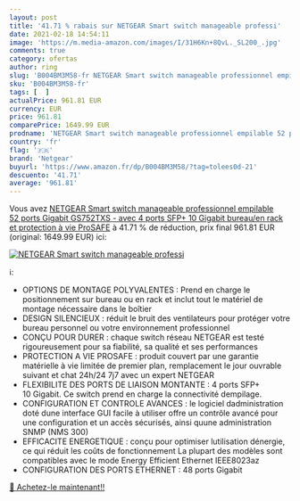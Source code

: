 ```yaml
---
layout: post
title: '41.71 % rabais sur NETGEAR Smart switch manageable professi'
date: 2021-02-18 14:54:11
image: 'https://m.media-amazon.com/images/I/31H6Kn+8QvL._SL200_.jpg'
comments: true
category: ofertas
author: ring
slug: 'B004BM3M58-fr NETGEAR Smart switch manageable professionnel empilable 52...'
sku: 'B004BM3M58-fr'
tags: [  ]
actualPrice: 961.81 EUR
currency: EUR
price: 961.81
comparePrice: 1649.99 EUR
prodname: 'NETGEAR Smart switch manageable professionnel empilable 52 ports Gigabit  GS752TXS  - avec 4 ports SFP+ 10 Gigabit  bureau/en rack et protection à vie ProSAFE'
country: 'fr'
flag: '🇫🇷'
brand: 'Netgear'
buyurl: 'https://www.amazon.fr/dp/B004BM3M58/?tag=tolees0d-21'
descuento: '41.71'
average: '961.81'
---
```


Vous avez [NETGEAR Smart switch manageable professionnel empilable 52 ports Gigabit  GS752TXS  - avec 4 ports SFP+ 10 Gigabit  bureau/en rack et protection à vie ProSAFE](https://www.amazon.fr/dp/B004BM3M58/?tag=tolees0d-21)  à  41.71 % de réduction, prix final  961.81 EUR (original: 1649.99 EUR) ici:

[![NETGEAR Smart switch manageable professi](https://m.media-amazon.com/images/I/31H6Kn+8QvL._SL200_.jpg)](https://www.amazon.fr/dp/B004BM3M58/?tag=tolees0d-21)

ℹ️:

- OPTIONS DE MONTAGE POLYVALENTES : Prend en charge le positionnement sur bureau ou en rack et inclut tout le matériel de montage nécessaire dans le boîtier
- DESIGN SILENCIEUX : réduit le bruit des ventilateurs pour protéger votre bureau personnel ou votre environnement professionnel
- CONÇU POUR DURER : chaque switch réseau NETGEAR est testé rigoureusement pour sa fiabilité, sa qualité et ses performances
- PROTECTION A VIE PROSAFE : produit couvert par une garantie matérielle à vie limitée de premier plan, remplacement le jour ouvrable suivant et chat 24h/24 7j7 avec un expert NETGEAR
- FLEXIBILITE DES PORTS DE LIAISON MONTANTE : 4 ports SFP+ 10 Gigabit. Ce switch prend en charge la connectivité dempilage.
- CONFIGURATION ET CONTROLE AVANCES : le logiciel dadministration doté dune interface GUI facile à utiliser offre un contrôle avancé pour une configuration et un accès sécurisés, ainsi quune administration SNMP (NMS 300)
- EFFICACITE ENERGETIQUE : conçu pour optimiser lutilisation dénergie, ce qui réduit les coûts de fonctionnement La plupart des modèles sont compatibles avec le mode Energy Efficient Ethernet IEEE8023az
- CONFIGURATION DES PORTS ETHERNET : 48 ports Gigabit

[🛒 Achetez-le maintenant!!](https://www.amazon.fr/dp/B004BM3M58/?tag=tolees0d-21)
